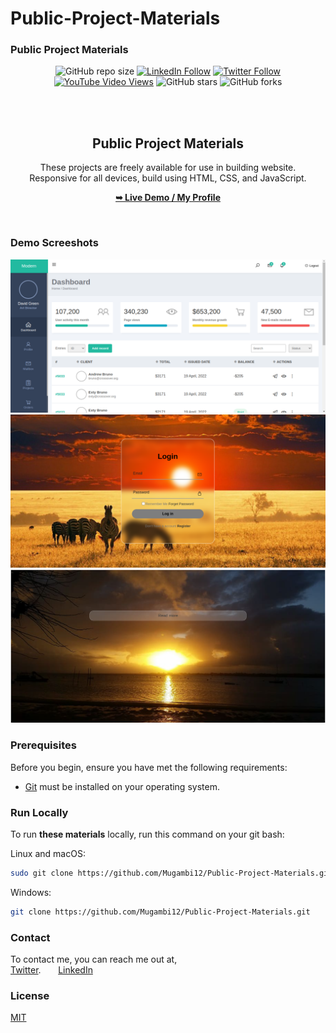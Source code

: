 # Public-Project-Materials
### Public Project Materials

<div align="center">
  
  ![GitHub repo size](https://img.shields.io/github/repo-size/Mugambi12/Public-Project-Materials)
  [![LinkedIn Follow](https://img.shields.io/linkedin/follow/silasmugambi?style=social)](https://linkedin.com/in/intent/follow?screen_name=silasmugambi)
  [![Twitter Follow](https://img.shields.io/twitter/follow/Mugambi12?style=social)](https://twitter.com/intent/follow?screen_name=mugambimungiria)
  [![YouTube Video Views](https://img.shields.io/youtube/views/5Bl3CCizSRQ?style=social)](https://#)
  ![GitHub stars](https://img.shields.io/github/stars/Mugambi12/adex?style=social)
  ![GitHub forks](https://img.shields.io/github/forks/Mugambi12/adex?style=social)

  <br />
  <br />

  <h2 align="center">Public Project Materials</h2>

  These projects are freely available for use in building website.<br />Responsive for all devices, build using HTML, CSS, and JavaScript.

  <a href="https://github.com/Mugambi12"><strong>➥ Live Demo / My Profile</strong></a>

</div>

<br />

### Demo Screeshots

![Admin Dashboard Desktop Demo](./README-Images/AdminDashboard.png "Desktop Demo")
![Login Page Desktop Demo](./README-Images/LoginPage.png "Desktop Demo")
![ReadMore Desktop Demo](./README-Images/ReadMore.png "Desktop Demo")

### Prerequisites

Before you begin, ensure you have met the following requirements:

* [Git](https://git-scm.com/downloads "Download Git") must be installed on your operating system.

### Run Locally

To run **these materials** locally, run this command on your git bash:

Linux and macOS:

```bash
sudo git clone https://github.com/Mugambi12/Public-Project-Materials.git
```

Windows:

```bash
git clone https://github.com/Mugambi12/Public-Project-Materials.git
```

### Contact

To contact me, you can reach me out at,<br />
 [Twitter](https://www.twitter.com/mugambimungiria). &nbsp; &nbsp; &nbsp;
 [LinkedIn](https://www.linkedin.com/in/silasmugambi)

### License

[MIT](https://choosealicense.com/licenses/mit/)
